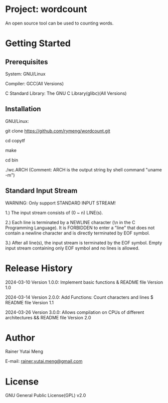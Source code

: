 # Project: wordcount
An open source tool can be used to counting words.

# Getting Started

## Prerequisites

System: GNU/Linux

Compiler: GCC(All Versions)

C Standard Library: The GNU C Library(glibc)(All Versions)

## Installation

GNU/Linux:

git clone https://github.com/rymeng/wordcount.git

cd copytf

make

cd bin

./wc.ARCH (Comment: ARCH is the output string by shell command "uname -m")

## Standard Input Stream

WARNING: Only support STANDARD INPUT STREAM!

1.) The input stream consists of (0 ~ n) LINE(s).

2.) Each line is terminated by a NEWLINE character (\\n in the C Programming Language). It is FORBIDDEN to enter a "line" that does not contain a newline character and is directly terminated by EOF symbol.

3.) After all line(s), the input stream is terminated by the EOF symbol. Empty input stream containing only EOF symbol and no lines is allowed.

# Release History

2024-03-10 Version 1.0.0: Implement basic functions & README file Version 1.0

2024-03-14 Version 2.0.0: Add Functions: Count characters and lines $ README file Version 1.1

2024-03-26 Version 3.0.0: Allows compilation on CPUs of different architectures && README file Version 2.0

# Author

Rainer Yutai Meng

E-mail: rainer.yutai.meng@gmail.com

# License

GNU General Public License(GPL) v2.0
